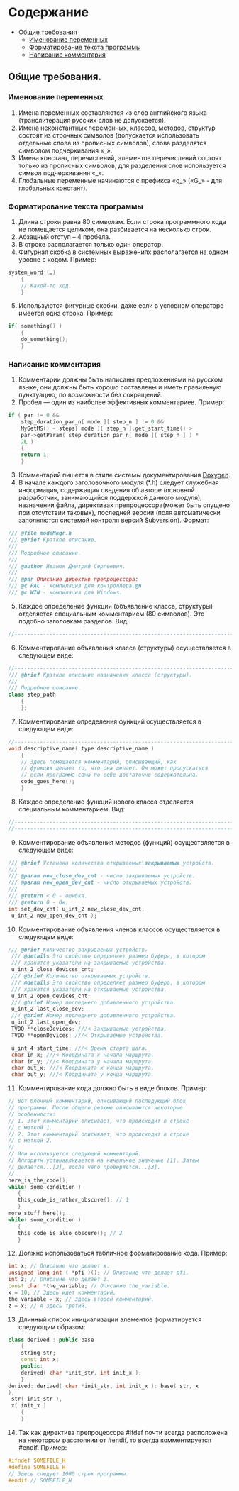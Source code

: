 # Содержание

+ [Общие требования](#ch1p1)
    + [Именование переменных](#ch1p1s1)
    + [Форматирование текста программы](#ch1p1s2)
    + [Написание комментария](#ch1p1s3)

## <a name="ch1p1"></a> Общие требования. ##
### <a name="ch1p1s1"></a> Именование переменных  ###
1. Имена переменных составляются из слов английского языка (транслитерация русских слов не допускается).
2. Имена неконстантных переменных, классов, методов, структур состоят из строчных символов (допускается использовать отдельные слова из прописных символов), слова разделятся символом подчеркивания «_».
3. Имена констант, перечислений, элементов перечислений состоят только из прописных символов, для разделения слов используется символ подчеркивания «_».
4. Глобальные переменные начинаются с префикса «g_» («G_» - для глобальных констант).
### <a name="ch1p1s2"></a> Форматирование текста программы ###
1. Длина строки равна 80 символам. Если строка программного кода не помещается целиком, она разбивается на несколько строк.
2. Абзацный отступ – 4 пробела.
3. В строке располагается только один оператор.
4. Фигурная скобка в системных выражениях располагается на одном уровне с кодом. Пример: 
```C++
system_word (…)
    {
    // Какой-то код.
    } 
```
5. Используются фигурные скобки, даже если в условном операторе имеется одна строка. Пример:
```C++
if( something() )
    {
    do_something();
    }
```
### <a name="ch1p1s3"></a> Написание комментария ###
1. Комментарии должны быть написаны предложениями на русском языке, они должны быть хорошо составлены и иметь правильную пунктуацию, по возможности без сокращений.
2. Пробел — один из наиболее эффективных комментариев. Пример:
```C++
if ( par != 0 &&
    step_duration_par_n[ mode ][ step_n ] != 0 &&
    MyGetMS() - steps[ mode ][ step_n ].get_start_time() >
    par->getParam( step_duration_par_n[ mode ][ step_n ] ) *
    2L )
    {
    return 1;
    }
```
3. Комментарий пишется в стиле системы документирования [Doxygen](https://www.doxygen.nl/).
4. В начале каждого заголовочного модуля (*.h) следует служебная информация, содержащая сведения об авторе (основной разработчик, занимающийся поддержкой данного модуля), назначении файла, директивах препроцессора(может быть опущено при отсутствии таковых), последней версии (поля автоматически заполняются системой контроля версий Subversion). Формат:
```C++
/// @file modeMngr.h
/// @brief Краткое описание.
///
/// Подробное описание.
///
/// @author Иванюк Дмитрий Сергеевич.
///
/// @par Описание директив препроцессора:
/// @c PAC - компиляция для контроллера.@n
/// @c WIN - компиляция для Windows.
```
5. Каждое определение функции (объявление класса, структуры) отделяется специальным комментарием (80 символов). Это подобно заголовкам разделов. Вид:
```C++
//------------------------------------------------------------------------------
```
6. Комментирование объявления класса (структуры) осуществляется в следующем виде:
```C++
//------------------------------------------------------------------------------
/// @brief Краткое описание назначения класса (структуры).
///
/// Подробное описание.
class step_path
    {
    };
```
7. Комментирование определения функций осуществляется в следующем виде:
```C++
//------------------------------------------------------------------------------
void descriptive_name( type descriptive_name )
    {
    // Здесь помещается комментарий, описывающий, как
    // функция делает то, что она делает. Он может пропускаться
    // если программа сама по себе достаточно содержательна.
    code_goes_here();
    }
```
8. Каждое определение функций нового класса отделяется специальным комментарием. Вид:
```C++
//------------------------------------------------------------------------------
//------------------------------------------------------------------------------
```
9. Комментирование объявления методов (функций) осуществляется в следующем виде:
```C++
/// @brief Устанока количества открываемых\закрываемых устройств.
///
/// @param new_close_dev_cnt - число закрываемых устройств.
/// @param new_open_dev_cnt - число открываемых устройств.
///
/// @return < 0 - ошибка.
/// @return 0 - Ок.
int set_dev_cnt( u_int_2 new_close_dev_cnt,
 u_int_2 new_open_dev_cnt );
```
10. Комментирование объявления членов классов осуществляется в следующем виде:
```C++
/// @brief Количество закрываемых устройств.
 /// @details Это свойство определяет размер буфера, в котором
 /// хранятся указатели на закрываемые устройства.
 u_int_2 close_devices_cnt;
 /// @brief Количество открываемых устройств.
 /// @details Это свойство определяет размер буфера, в котором
 /// хранятся указатели на открываемые устройства.
 u_int_2 open_devices_cnt;
 /// @brief Номер последнего добавленного устройства.
 u_int_2 last_close_dev;
 /// @brief Номер последнего добавленного устройства.
 u_int_2 last_open_dev;
 TVDO **closeDevices; ///< Закрываемые устройства.
 TVDO **openDevices; ///< Открываемые устройства.

 u_int_4 start_time; ///< Время старта шага.
 char in_x; ///< Координата x начала маршрута.
 char in_y; ///< Координата y начала маршрута.
 char out_x; ///< Координата x конца маршрута.
 char out_y; ///< Координата y конца маршрута.
 ```
11. Комментирование кода должно быть в виде блоков. Пример:
 ```C++
// Вот блочный комментарий, описывающий последующий блок
// программы. После общего резюме описываются некоторые
// особенности:
// 1. Этот комментарий описывает, что происходит в строке
// с меткой 1.
// 2. Этот комментарий описывает, что происходит в строке
// с меткой 2.
//
// Или используется следующий комментарий:
// Алгоритм устанавливается на начальное значение [1]. Затем
// делается...[2], после чего проверяется...[3].
//
here_is_the_code();
while( some_condition )
    {
    this_code_is_rather_obscure(); // 1
    }
more_stuff_here();
while( some_condition )
    {
    this_code_is_also_obscure(); // 2
    }
 ```
12. Должно использоваться табличное форматирование кода. Пример:
```C++
int x; // Описание что делает x.
unsigned long int ( *pfi )(); // Описание что делает pfi.
int z; // Описание что делает z.
const char *the_variable; // Описание the_variable.
x = 10; // Здесь идет комментарий.
the_variable = x; // Здесь второй комментарий.
z = x; // A здесь третий.
```
13. Длинный список инициализации элементов форматируется следующим образом:
```C++
class derived : public base
    {
    string str;
    const int x;
    public:
    derived( char *init_str, int init_x );
    }
derived::derived( char *init_str, int init_x ): base( str, x
),
 str( init_str ),
 x( init_x )
    {
    }
```
14. Так как директива препроцессора #ifdef почти всегда расположена на некотором расстоянии от #endif, то всегда комментируется #endif. Пример:
```C++
#ifndef SOMEFILE_H
#define SOMEFILE_H
// Здесь следует 1000 строк программы.
#endif // SOMEFILE_H
```
